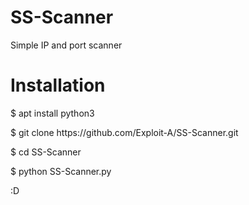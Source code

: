 # SS-Scanner
Simple IP and port scanner

<h1>Installation</h1>

<p>$  apt install python3</p>
<p>$  git clone https://github.com/Exploit-A/SS-Scanner.git</p>
<p>$  cd SS-Scanner</p>
<p>$  python SS-Scanner.py</p>

<p> :D </p>


